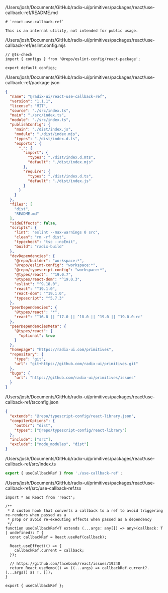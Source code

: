 /Users/josh/Documents/GitHub/radix-ui/primitives/packages/react/use-callback-ref/README.md
```
# `react-use-callback-ref`

This is an internal utility, not intended for public usage.

```
/Users/josh/Documents/GitHub/radix-ui/primitives/packages/react/use-callback-ref/eslint.config.mjs
```
// @ts-check
import { configs } from '@repo/eslint-config/react-package';

export default configs;

```
/Users/josh/Documents/GitHub/radix-ui/primitives/packages/react/use-callback-ref/package.json
```json
{
  "name": "@radix-ui/react-use-callback-ref",
  "version": "1.1.1",
  "license": "MIT",
  "source": "./src/index.ts",
  "main": "./src/index.ts",
  "module": "./src/index.ts",
  "publishConfig": {
    "main": "./dist/index.js",
    "module": "./dist/index.mjs",
    "types": "./dist/index.d.ts",
    "exports": {
      ".": {
        "import": {
          "types": "./dist/index.d.mts",
          "default": "./dist/index.mjs"
        },
        "require": {
          "types": "./dist/index.d.ts",
          "default": "./dist/index.js"
        }
      }
    }
  },
  "files": [
    "dist",
    "README.md"
  ],
  "sideEffects": false,
  "scripts": {
    "lint": "eslint --max-warnings 0 src",
    "clean": "rm -rf dist",
    "typecheck": "tsc --noEmit",
    "build": "radix-build"
  },
  "devDependencies": {
    "@repo/builder": "workspace:*",
    "@repo/eslint-config": "workspace:*",
    "@repo/typescript-config": "workspace:*",
    "@types/react": "^19.0.7",
    "@types/react-dom": "^19.0.3",
    "eslint": "^9.18.0",
    "react": "^19.1.0",
    "react-dom": "^19.1.0",
    "typescript": "^5.7.3"
  },
  "peerDependencies": {
    "@types/react": "*",
    "react": "^16.8 || ^17.0 || ^18.0 || ^19.0 || ^19.0.0-rc"
  },
  "peerDependenciesMeta": {
    "@types/react": {
      "optional": true
    }
  },
  "homepage": "https://radix-ui.com/primitives",
  "repository": {
    "type": "git",
    "url": "git+https://github.com/radix-ui/primitives.git"
  },
  "bugs": {
    "url": "https://github.com/radix-ui/primitives/issues"
  }
}

```
/Users/josh/Documents/GitHub/radix-ui/primitives/packages/react/use-callback-ref/tsconfig.json
```json
{
  "extends": "@repo/typescript-config/react-library.json",
  "compilerOptions": {
    "outDir": "dist",
    "types": ["@repo/typescript-config/react-library"]
  },
  "include": ["src"],
  "exclude": ["node_modules", "dist"]
}

```
/Users/josh/Documents/GitHub/radix-ui/primitives/packages/react/use-callback-ref/src/index.ts
```typescript
export { useCallbackRef } from './use-callback-ref';

```
/Users/josh/Documents/GitHub/radix-ui/primitives/packages/react/use-callback-ref/src/use-callback-ref.tsx
```
import * as React from 'react';

/**
 * A custom hook that converts a callback to a ref to avoid triggering re-renders when passed as a
 * prop or avoid re-executing effects when passed as a dependency
 */
function useCallbackRef<T extends (...args: any[]) => any>(callback: T | undefined): T {
  const callbackRef = React.useRef(callback);

  React.useEffect(() => {
    callbackRef.current = callback;
  });

  // https://github.com/facebook/react/issues/19240
  return React.useMemo(() => ((...args) => callbackRef.current?.(...args)) as T, []);
}

export { useCallbackRef };

```

